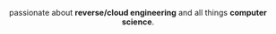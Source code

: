 <div align="center">
  <p>passionate about <strong>reverse/cloud engineering</strong> and all things <strong>computer science</strong>.</p>
</div>
